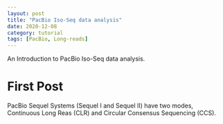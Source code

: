 ```yaml
---
layout: post
title: "PacBio Iso-Seq data analysis"
date: 2020-12-08
category: tutorial
tags: [PacBio, Long-reads]
---
```


An Introduction to PacBio Iso-Seq data analysis.

<!--more-->

# First Post

PacBio Sequel Systems (Sequel I and Sequel II) have two modes, Continuous Long Reas (CLR) and Circular Consensus Sequencing (CCS).
